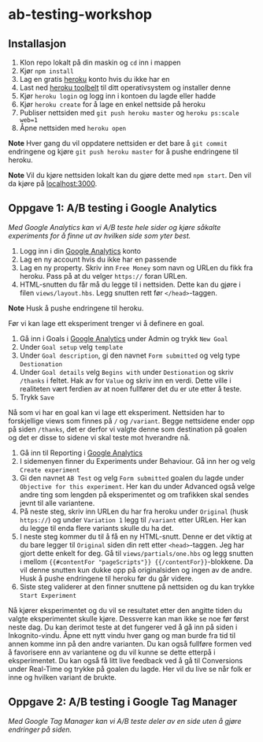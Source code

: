 # ab-testing-workshop

## Installasjon
1. Klon repo lokalt på din maskin og `cd` inn i mappen
2. Kjør `npm install`
3. Lag en gratis [heroku](https://www.heroku.com/) konto hvis du ikke har en
4. Last ned [heroku toolbelt](https://toolbelt.heroku.com) til ditt operativsystem og installer denne
5. Kjør `heroku login` og logg inn i kontoen du lagde eller hadde
6. Kjør `heroku create` for å lage en enkel nettside på heroku
7. Publiser nettsiden med `git push heroku master` og `heroku ps:scale web=1`
8. Åpne nettsiden med `heroku open`

**Note**
Hver gang du vil oppdatere nettsiden er det bare å `git commit` endringene og kjøre `git push heroku master` for å pushe endringene til heroku.

**Note**
Vil du kjøre nettsiden lokalt kan du gjøre dette med `npm start`. Den vil da kjøre på [localhost:3000](http://localhost:3000).

## Oppgave 1: A/B testing i Google Analytics
*Med Google Analytics kan vi A/B teste hele sider og kjøre såkalte experiments for å finne ut av hvilken side som yter best.*

1. Logg inn i din [Google Analytics](https://analytics.google.com/) konto
2. Lag en ny account hvis du ikke har en passende
3. Lag en ny property. Skriv inn `Free Money` som navn og URLen du fikk fra heroku. Pass på at du velger `https://` foran URLen.
4. HTML-snutten du får må du legge til i nettsiden. Dette kan du gjøre i filen `views/layout.hbs`. Legg snutten rett før `</head>`-taggen.

**Note**
Husk å pushe endringene til heroku.

Før vi kan lage ett eksperiment trenger vi å definere en goal.

1. Gå inn i Goals i [Google Analytics](https://analytics.google.com/) under Admin og trykk `New Goal`
2. Under `Goal setup` velg `template`
3. Under `Goal description`, gi den navnet `Form submitted` og velg type `Destionation`
4. Under `Goal details` velg `Begins with` under `Destionation` og skriv `/thanks` i feltet. Hak av for `Value` og skriv inn en verdi. Dette ville i realiteten vært ferdien av at noen fullfører det du er ute etter å teste.
5. Trykk `Save`

Nå som vi har en goal kan vi lage ett eksperiment. Nettsiden har to forskjellige views som finnes på `/` og `/variant`. Begge nettsidene ender opp på siden `/thanks`, det er derfor vi valgte denne som destination på goalen og det er disse to sidene vi skal teste mot hverandre nå.

1. Gå inn til Reporting i [Google Analytics](https://analytics.google.com/)
2. I sidemenyen finner du Experiments under Behaviour. Gå inn her og velg `Create experiment`
3. Gi den navnet `AB Test` og velg `Form submitted` goalen du lagde under `Objective for this experiment`. Her kan du under Advanced også velge andre ting som lengden på eksperimentet og om trafikken skal sendes jevnt til alle variantene.
4. På neste steg, skriv inn URLen du har fra heroku under `Original` (husk `https://`) og under `Variation 1` legg til `/variant` etter URLen. Her kan du legge til enda flere variants skulle du ha det.
5. I neste steg kommer du til å få en ny HTML-snutt. Denne er det viktig at du bare legger til `Original` siden din rett etter `<head>`-taggen. Jeg har gjort dette enkelt for deg. Gå til `views/partials/one.hbs` og legg snutten i mellom `{{#contentFor "pageScripts"}} {{/contentFor}}`-blokkene. Da vil denne snutten kun dukke opp på originalsiden og ingen av de andre. Husk å pushe endringene til heroku før du går videre.
6. Siste steg validerer at den finner snuttene på nettsiden og du kan trykke `Start Experiment`

Nå kjører eksperimentet og du vil se resultatet etter den angitte tiden du valgte eksperimentet skulle kjøre. Dessverre kan man ikke se noe før først neste dag. Du kan derimot teste at det fungerer ved å gå inn på siden i Inkognito-vindu. Åpne ett nytt vindu hver gang og man burde fra tid til annen komme inn på den andre varianten. Du kan også fullføre formen ved å favorisere enn av variantene og du vil kunne se dette etterpå i eksperimentet. Du kan også få litt live feedback ved å gå til Conversions under Real-Time og trykke på goalen du lagde. Her vil du live se når folk er inne og hvilken variant de brukte.

## Oppgave 2: A/B testing i Google Tag Manager
*Med Google Tag Manager kan vi A/B teste deler av en side uten å gjøre endringer på siden.*
